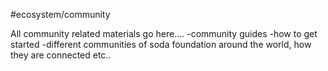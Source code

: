 #ecosystem/community

All community related materials go here....
-community guides
-how to get started
-different communities of soda foundation around the world, how they are connected etc..
